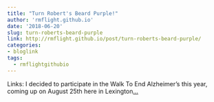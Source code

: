```yaml
---
title: "Turn Robert's Beard Purple!"
author: 'rmflight.github.io'
date: '2018-06-20'
slug: turn-roberts-beard-purple
link: http://rmflight.github.io/post/turn-roberts-beard-purple/
categories:
- bloglink
tags:
  - rmflightgithubio
---
```


Links: I decided to participate in the Walk To End Alzheimer’s this year, coming up on August 25th here in Lexington[... <i class="fas fa-external-link-alt"></i>](http://rmflight.github.io/post/turn-roberts-beard-purple/)

